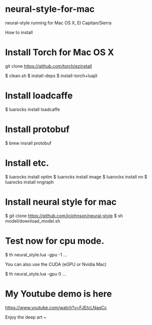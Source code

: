 # neural-style-for-mac

neural-style running for Mac OS X, El Capitan/Sierra

How to install

# Install Torch for Mac OS X
git clone https://github.com/torch/ezinstall  

$ clean.sh
$ install-deps
$ install-torch+luajit

# Install loadcaffe 

$ luarocks install loadcaffe 

# Install protobuf

$ brew insrall protobuf

# Install etc.

$ luarocks install optim
$ luarocks install image
$ luarocks install nn
$ luarocks install nngraph

# Install neural style for mac

$ git clone https://github.com/jcjohnson/neural-style
$ sh model/download_model.sh

# Test now for cpu mode.

$ th neural_style.lua -gpu -1 ...

 You can also use the CUDA (eGPU or Nvidia Mac)

$ th neural_style.lua -gpu 0 ...


# My Youtube demo is here
https://www.youtube.com/watch?v=FJEtcLNaqCc


Enjoy the deep art ~
